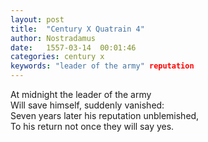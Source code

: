 ```yaml
---
layout: post
title:  "Century X Quatrain 4"
author: Nostradamus
date:   1557-03-14  00:01:46
categories: century x
keywords: "leader of the army" reputation
---
```

At midnight the leader of the army  
Will save himself, suddenly vanished:  
Seven years later his reputation unblemished,  
To his return not once they will say yes.